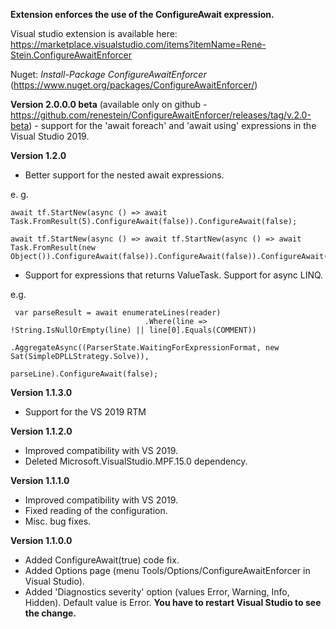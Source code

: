 **Extension enforces the use of the ConfigureAwait expression.**

Visual studio extension is available here: https://marketplace.visualstudio.com/items?itemName=Rene-Stein.ConfigureAwaitEnforcer


Nuget:  _Install-Package ConfigureAwaitEnforcer_
(https://www.nuget.org/packages/ConfigureAwaitEnforcer/)

**Version 2.0.0.0 beta** (available only on github - https://github.com/renestein/ConfigureAwaitEnforcer/releases/tag/v.2.0-beta) - support for the 'await foreach' and 'await using' expressions in the Visual Studio 2019.

**Version 1.2.0**

- Better support for the nested await expressions.

e. g.
```
await tf.StartNew(async () => await Task.FromResult(5).ConfigureAwait(false)).ConfigureAwait(false);
```
```
await tf.StartNew(async () => await tf.StartNew(async () => await Task.FromResult(new Object()).ConfigureAwait(false)).ConfigureAwait(false)).ConfigureAwait(false);
```
- Support for expressions that returns ValueTask<T>. Support for async LINQ.

e.g.
```
 var parseResult = await enumerateLines(reader) 
                              .Where(line => !String.IsNullOrEmpty(line) || line[0].Equals(COMMENT))
                              .AggregateAsync((ParserState.WaitingForExpressionFormat, new Sat(SimpleDPLLStrategy.Solve)),
                                              parseLine).ConfigureAwait(false);
```


**Version 1.1.3.0**
- Support for the VS 2019 RTM

**Version 1.1.2.0**
- Improved compatibility with VS 2019.
- Deleted Microsoft.VisualStudio.MPF.15.0 dependency.

**Version 1.1.1.0**
- Improved compatibility with VS 2019.
- Fixed reading of the configuration.
- Misc. bug fixes.

**Version 1.1.0.0**
- Added ConfigureAwait(true) code fix.
- Added Options page (menu Tools/Options/ConfigureAwaitEnforcer in Visual Studio).
- Added 'Diagnostics severity' option  (values Error, Warning, Info, Hidden). Default value is Error. **You have to restart Visual Studio to see the change.**

